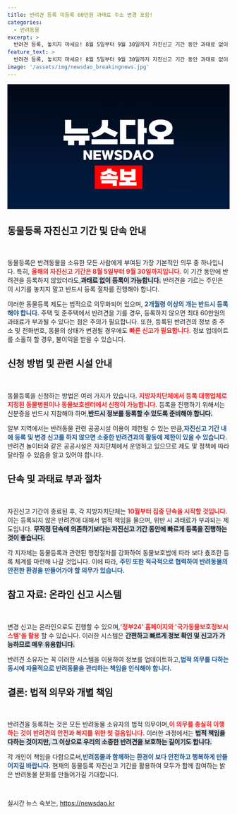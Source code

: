 ```yaml
---
title: 반려견 등록 미등록 60만원 과태료 주소 변경 포함!
categories:
  - 반려동물
excerpt: >
  반려견 등록, 놓치지 마세요! 8월 5일부터 9월 30일까지 자진신고 기간 동안 과태료 없이 등록할 수 있습니다. 등록하지 않으면 최대 60만원 처벌! 지금 바로 조치를 취하세요.
feature_text: >
  반려견 등록, 놓치지 마세요! 8월 5일부터 9월 30일까지 자진신고 기간 동안 과태료 없이 등록할 수 있습니다. 등록하지 않으면 최대 60만원 처벌! 지금 바로 조치를 취하세요.
image: '/assets/img/newsdao_breakingnews.jpg'
---
```


<p><img src="/assets/img/newsdao_breakingnews.jpg" alt="implanttips 속보" /></p>

<h2 data-ke-size="size26">동물등록 자진신고 기간 및 단속 안내</h2>

<p data-ke-size="size16">&nbsp;</p>

<p>동물등록은 반려동물을 소유한 모든 사람에게 부여된 가장 기본적인 의무 중 하나입니다. 특히, <b><span style="color: #ee2323;">올해의 자진신고 기간은 8월 5일부터 9월 30일까지입니다.</span></b> 이 기간 동안에 반려견을 등록하지 않았더라도,<b><span style="background-color: #21538527;">과태료 없이 등록이 가능합니다.</span></b> 반려견을 기르는 주인은 이 시기를 놓치지 말고 반드시 등록 절차를 진행해야 합니다. </p>

<p>이러한 동물등록 제도는 법적으로 의무화되어 있으며, <b><span style="color: #1a5490;">2개월령 이상의 개는 반드시 등록해야 합니다.</span></b> 주택 및 준주택에서 반려견을 기를 경우, 등록하지 않으면 최대 60만원의 과태료가 부과될 수 있다는 점은 주의가 필요합니다. 또한, 등록된 반려견의 정보 중 주소 및 전화번호, 동물의 상태가 변경될 경우에도 <b><span style="color: #ee2323;">빠른 신고가 필요합니다.</span></b> 정보 업데이트를 소홀히 할 경우, 불이익을 받을 수 있습니다.</p>

<h2 data-ke-size="size26">신청 방법 및 관련 시설 안내</h2>

<p data-ke-size="size16">&nbsp;</p>

<p>동물등록을 신청하는 방법은 여러 가지가 있습니다. <b><span style="color: #ee2323;">지방자치단체에서 등록 대행업체로 지정된 동물병원이나 동물보호센터에서 신청이 가능합니다.</span></b> 등록을 진행하기 위해서는 신분증을 반드시 지참해야 하며,<b><span style="background-color: #21538527;">반드시 정보를 등록할 수 있도록 준비해야 합니다.</span></b></p>

<p>일부 지역에서는 반려동물 관련 공공시설 이용이 제한될 수 있는 만큼,<b><span style="color: #1a5490;">자진신고 기간 내에 등록 및 변경 신고를 하지 않으면 소중한 반려견과의 활동에 제한이 있을 수 있습니다.</span></b> 반려견 놀이터와 같은 공공시설은 자치단체에서 운영하고 있으므로 제도 맟 정책에 따라 달라질 수 있음을 알고 있어야 합니다.</p>

<h2 data-ke-size="size26">단속 및 과태료 부과 절차</h2>

<p data-ke-size="size16">&nbsp;</p>

<p>자진신고 기간이 종료된 후, 각 지방자치단체는 <b><span style="color: #ee2323;">10월부터 집중 단속을 시작할 것입니다.</span></b> 이는 등록되지 않은 반려견에 대해서 법적 책임을 물으며, 위반 시 과태료가 부과되는 제도입니다. <b><span style="background-color: #21538527;">무작정 단속에 의존하기보다는 자진신고 기간 동안에 빠르게 등록을 진행하는 것이 좋습니다.</span></b></p>

<p>각 지자체는 동물등록과 관련된 행정절차를 강화하여 동물보호법에 따라 보다 춌조한 등록 체계를 마련해 나갈 것입니다. 이에 따라, <b><span style="color: #1a5490;">주민 또한 적극적으로 협력하여 반려동물의 안전한 환경을 만들어가야 할 의무가 있습니다.</span></b></p>

<h2 data-ke-size="size26">참고 자료: 온라인 신고 시스템</h2>

<p data-ke-size="size16">&nbsp;</p>

<p>변경 신고는 온라인으로도 진행할 수 있으며,<b><span style="color: #ee2323;">'정부24' 홈페이지와 '국가동물보호정보시스템'을 활용</span></b> 할 수 있습니다. 이러한 시스템은 <b><span style="background-color: #21538527;">간편하고 빠르게 정보 확인 및 신고가 가능하므로 매우 유용합니다.</span></b> </p>

<p>반려견 소유자는 꼭 이러한 시스템을 이용하여 정보를 업데이트하고,<b><span style="color: #1a5490;">법적 의무를 다하는 동시에 자율적으로 반려동물을 관리하는 책임을 인식해야 합니다.</span></b></p>

<h2 data-ke-size="size26">결론: 법적 의무와 개별 책임</h2>

<p data-ke-size="size16">&nbsp;</p>

<p>반려견을 등록하는 것은 모든 반려동물 소유자의 법적 의무이며,<b><span style="color: #ee2323;">이 의무를 충실히 이행하는 것이 반려견의 안전과 복지를 위한 첫 걸음입니다.</span></b> 이러한 과정에서는 <b><span style="background-color: #21538527;">법적 책임을 다하는 것이지만, 그 이상으로 우리의 소중한 반려견을 보호하는 길이기도 합니다.</span></b> </p>

<p>각 개인이 책임을 다함으로써,<b><span style="color: #1a5490;">반려동물과 함께하는 환경이 보다 안전하고 행복하게 만들어지길 바랍니다.</span></b> 현재의 동물등록 자진신고 기간을 활용하여 모두가 함께 참여하는 밝은 반려동물 문화를 만들어가길 기대합니다. </p>

<p data-ke-size="size16">&nbsp;</p>
실시간 뉴스 속보는, <a href="https://newsdao.kr" rel="dofollow">https://newsdao.kr</a>



